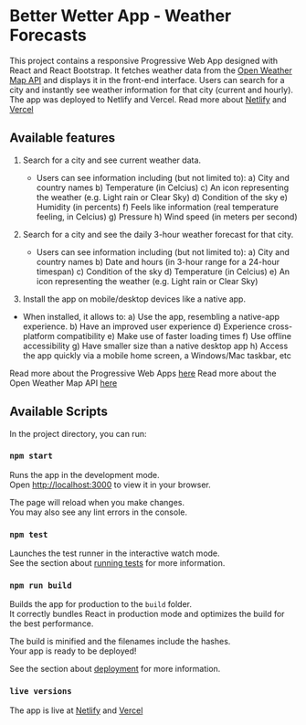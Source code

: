 # Better Wetter App - Weather Forecasts

This project contains a responsive Progressive Web App designed with React and React Bootstrap. It fetches weather data from the [Open Weather Map API](https://openweathermap.org/) and displays it in the front-end interface. Users can search for a city and instantly see weather information for that city (current and hourly). The app was deployed to Netlify and Vercel.
Read more about [Netlify](https://www.netlify.com/) and [Vercel](https://vercel.com/)


## Available features

1. Search for a city and see current weather data.
    - Users can see information including (but not limited to):
   a) City and country names
   b) Temperature (in Celcius)
   c) An icon representing the weather (e.g. Light rain or Clear Sky)
   d) Condition of the sky
   e) Humidity (in percents)
   f) Feels like information (real temperature feeling, in Celcius)
   g) Pressure
   h) Wind speed (in meters per second)
   
2. Search for a city and see the daily 3-hour weather forecast for that city.
   - Users can see information including (but not limited to):
   a) City and country names
   b) Date and hours (in 3-hour range for a 24-hour timespan)
   c) Condition of the sky
   d) Temperature (in Celcius)
   e) An icon representing the weather (e.g. Light rain or Clear Sky)
3. Install the app on mobile/desktop devices like a native app.
- When installed, it allows to:
  a) Use the app, resembling a native-app experience.
  b) Have an improved user experience
d) Experience cross-platform compatibility
e) Make use of faster loading times
f) Use offline accessibility
g) Have smaller size than a native desktop app
h) Access the app quickly via a mobile home screen, a Windows/Mac taskbar, etc

Read more about the Progressive Web Apps [here](https://www.itaims.com/blog/benefits-of-progressive-web-apps-pwa-advantages-and-disadvantages)
Read more about the Open Weather Map API [here](https://openweathermap.org/)


## Available Scripts

In the project directory, you can run:

### `npm start`

Runs the app in the development mode.\
Open [http://localhost:3000](http://localhost:3000) to view it in your browser.

The page will reload when you make changes.\
You may also see any lint errors in the console.

### `npm test`

Launches the test runner in the interactive watch mode.\
See the section about [running tests](https://facebook.github.io/create-react-app/docs/running-tests) for more information.

### `npm run build`

Builds the app for production to the `build` folder.\
It correctly bundles React in production mode and optimizes the build for the best performance.

The build is minified and the filenames include the hashes.\
Your app is ready to be deployed!

See the section about [deployment](https://facebook.github.io/create-react-app/docs/deployment) for more information.

### `live versions`
The app is live at [Netlify](https://better-wetter.netlify.app/) and [Vercel](https://better-wetter.vercel.app/)

